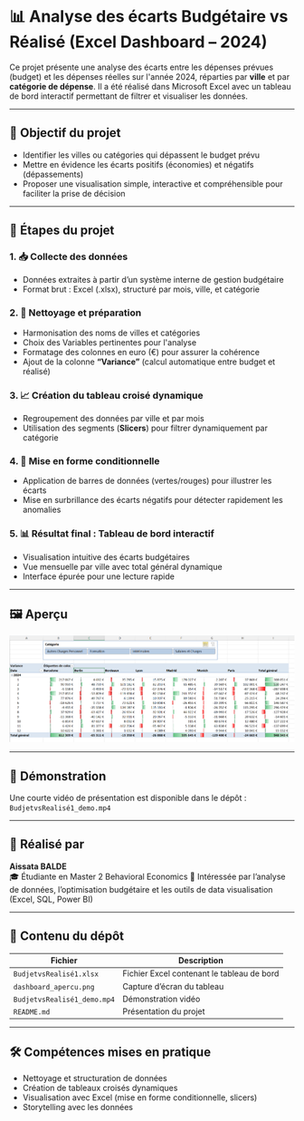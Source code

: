 # 📊 Analyse des écarts Budgétaire vs Réalisé (Excel Dashboard – 2024)

Ce projet présente une analyse des écarts entre les dépenses prévues (budget) et les dépenses réelles sur l'année 2024, réparties par **ville** et par **catégorie de dépense**. Il a été réalisé dans Microsoft Excel avec un tableau de bord interactif permettant de filtrer et visualiser les données.

---

## 🚀 Objectif du projet
- Identifier les villes ou catégories qui dépassent le budget prévu
- Mettre en évidence les écarts positifs (économies) et négatifs (dépassements)
- Proposer une visualisation simple, interactive et compréhensible pour faciliter la prise de décision

---

## 🧩 Étapes du projet

### 1. 📥 Collecte des données
- Données extraites à partir d’un système interne de gestion budgétaire
- Format brut : Excel (.xlsx), structuré par mois, ville, et catégorie

### 2. 🧹 Nettoyage et préparation
- Harmonisation des noms de villes et catégories
- Choix des Variables pertinentes pour l'analyse
- Formatage des colonnes en euro (€) pour assurer la cohérence
- Ajout de la colonne **“Variance”** (calcul automatique entre budget et réalisé)

### 3. 📈 Création du tableau croisé dynamique
- Regroupement des données par ville et par mois
- Utilisation des segments (**Slicers**) pour filtrer dynamiquement par catégorie

### 4. 🎨 Mise en forme conditionnelle
- Application de barres de données (vertes/rouges) pour illustrer les écarts
- Mise en surbrillance des écarts négatifs pour détecter rapidement les anomalies

### 5. 📊 Résultat final : Tableau de bord interactif
- Visualisation intuitive des écarts budgétaires
- Vue mensuelle par ville avec total général dynamique
- Interface épurée pour une lecture rapide

---

## 🖼️ Aperçu
![Aperçu du tableau de bord](Aperçu.png)

---

## 🎥 Démonstration
Une courte vidéo de présentation est disponible dans le dépôt : `BudjetvsRealisé1_demo.mp4`

---

## 🧠 Réalisé par
**Aissata BALDE**  
🎓 Étudiante en Master 2 Behavioral Economics 
📌 Intéressée par l’analyse de données, l’optimisation budgétaire et les outils de data visualisation (Excel, SQL, Power BI)

---

## 📁 Contenu du dépôt
| Fichier | Description |
|--------|-------------|
| `BudjetvsRealisé1.xlsx` | Fichier Excel contenant le tableau de bord |
| `dashboard_apercu.png` | Capture d’écran du tableau |
| `BudjetvsRealisé1_demo.mp4` | Démonstration vidéo |
| `README.md` | Présentation du projet |

---

## 🛠️ Compétences mises en pratique
- Nettoyage et structuration de données
- Création de tableaux croisés dynamiques
- Visualisation avec Excel (mise en forme conditionnelle, slicers)
- Storytelling avec les données

